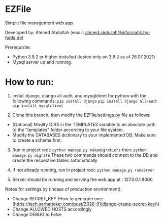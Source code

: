 # EZFile

Simple file management web app.

Developed by: Ahmed Abdullah (email: ahmed.abdullah@informatik.hs-fulda.de)

Prerequisite: 
- Python 3.9.2 or higher installed (tested only on 3.9.2 as of 28.07.2021)
- Mysql server up and running.

# How to run:

1. Install django, django all-auth, and mysqlclient for python with the following commands:
`pip install django` 
`pip install django all-auth`
`pip install mysqlclient`


2. Clone this branch, then modify the EZFile/settings.py file as follows:

- (Optional) Modify DIRS in the TEMPLATES variable to an absolute path to the "templates" folder according to your file system.
- Modify the DATABASES dictionary to your implemented DB. Make sure to create a schema first.

3. Run in project root:
`python manage.py makemigrations` 
then:
`python manage.py migrate` 
These two commands should connect to the DB and create the respective tables automatically

4. If not already running, run in project root: 
`python manage.py runserver`

5. Server should be running and serving the web app at : 127.0.0.1:8000

Notes for settings.py (incase of production environment):
- Change SECRET_KEY (How to generate one: (https://tech.serhatteker.com/post/2020-01/django-create-secret-key/))
- Change ALLOWED HOSTS accordingly
- Change DEBUG to False



